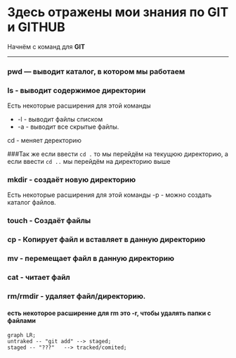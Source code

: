 # Здеcь отражены мои знания по **GIT** и **GITHUB**

Начнём с команд для **GIT**

---


### pwd — выводит каталог, в котором мы работаем


### ls - выводит содержимое директории


Есть некоторые расширения для этой команды

- -l - выводит файлы списком
- -a - выводит все скрытые файлы.

cd - меняет деректорию 

###Так же если ввести `cd .` то мы перейдём на текущюю директорию, а если ввести  `cd ..` мы перейдём на директорию выше

### mkdir - создаёт новую директорию 


Есть некоторые расширения для этой команды
-p - можно создать каталог файлов.

### touch - Создаёт файлы

### cp - Копирует файл и вставляет в данную директорию

### mv - перемещает файл в данную директорию

### cat - читает файл

### rm/rmdir - удаляет файл/директорию.

#### есть некоторое расширение для rm это -r, чтобы удалять папки с файлами


```mermaid
graph LR; 
untraked -- "git add" --> staged;
staged -- "???"   --> tracked/comited;
```